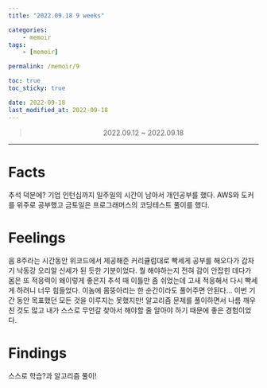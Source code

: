```yaml
---
title: "2022.09.18 9 weeks"

categories:
    - memoir
tags:
    - [memoir]

permalink: /memoir/9

toc: true
toc_sticky: true

date: 2022-09-18
last_modified_at: 2022-09-18
---
```


> <center> 2022.09.12 ~ 2022.09.18 </center>

---

# Facts

추석 덕분에? 기업 인턴십까지 일주일의 시간이 남아서 개인공부를 했다. AWS와 도커를 위주로 공부했고 금토일은 프로그래머스의 코딩테스트 풀이를 했다.

# Feelings

음 8주라는 시간동안 위코드에서 제공해준 커리큘럼대로 빡세게 공부를 해오다가 갑자기 낙동강 오리알 신세가 된 듯한 기분이었다. 뭘 해야하는지 전혀 감이 안잡힌 데다가 몸은 또 적응력이 왜이렇게 좋은지 추석 때 이틀만 좀 쉬었는데 고새 적응해서 다시 빡세게 하려니 너무 힘들었다. 이놈에 몸뚱아리는 한 순간이라도 풀어주면 안된다... 이번 기간 동안 목표했던 모든 것을 이루지는 못했지만! 알고리즘 문제를 풀이하면서 나름 깨우친 것도 많고 내가 스스로 무언갈 찾아서 해야할 줄 알아야 하기 때문에 좋은 경험이었다.

# Findings

스스로 학습?과 알고리즘 풀이!
